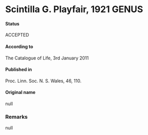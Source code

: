 Scintilla G. Playfair, 1921 GENUS
=======

#### Status
ACCEPTED

#### According to
The Catalogue of Life, 3rd January 2011

#### Published in
Proc. Linn. Soc. N. S. Wales, 46, 110.

#### Original name
null

### Remarks
null